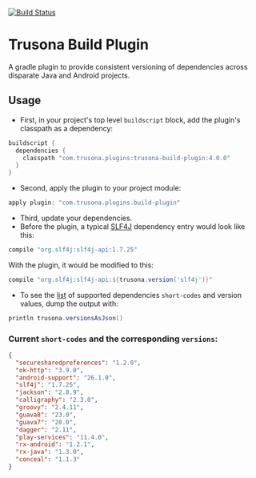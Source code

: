 [![Build Status](https://travis-ci.org/lighthauz/trusona-build-plugin.svg?branch=release)](https://travis-ci.org/lighthauz/trusona-build-plugin)

# Trusona Build Plugin

A gradle plugin to provide consistent versioning of dependencies across disparate Java and Android projects.

## Usage

- First, in your project's top level `buildscript` block, add the plugin's classpath as a dependency:

```groovy
buildscript {
  dependencies {
    classpath "com.trusona.plugins:trusona-build-plugin:4.0.0"
  }
}
```

- Second, apply the plugin to your project module:

```groovy
apply plugin: "com.trusona.plugins.build-plugin"
```

- Third, update your dependencies. 
- Before the plugin, a typical [SLF4J](https://www.slf4j.org) dependency entry would look like this:

```groovy
compile "org.slf4j:slf4j-api:1.7.25"
```

With the plugin, it would be modified to this:

```groovy
compile "org.slf4j:slf4j-api:${trusona.version('slf4j')}"
````

- To see the [list](https://github.com/lighthauz/trusona-build-plugin/blob/master/src/main/resources/com/trusona/plugins/gradle/build/trusona-versions.properties)
of supported dependencies `short-codes` and version values, dump the output with:

```groovy
println trusona.versionsAsJson()
```

### Current `short-codes` and the corresponding `versions`:

```json
{
  "securesharedpreferences": "1.2.0",
  "ok-http": "3.9.0",
  "android-support": "26.1.0",
  "slf4j": "1.7.25",
  "jackson": "2.8.9",
  "calligraphy": "2.3.0",
  "groovy": "2.4.11",
  "guava8": "23.0",
  "guava7": "20.0",
  "dagger": "2.11",
  "play-services": "11.4.0",
  "rx-android": "1.2.1",
  "rx-java": "1.3.0",
  "conceal": "1.1.3"
}
```
